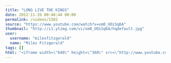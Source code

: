 ```yaml
---
title: "LONG LIVE THE KINGS"
date: 2012-11-26 00:48:44 00:00
permalink: /videos/1502
source: "https://www.youtube.com/watch?v=xm0_UOiSqKA"
thumbnail: "http://i1.ytimg.com/vi/xm0_UOiSqKA/hqdefault.jpg"
user:
  username: "milesfitzgerald"
  name: "Miles Fitzgerald"
tags: []
html: "<iframe width=\"640\" height=\"360\" src=\"http://www.youtube.com/embed/xm0_UOiSqKA?wmode=transparent&fs=1&feature=oembed\" frameborder=\"0\" allowfullscreen></iframe>"
---
```


